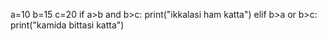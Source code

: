   a=10
    b=15
    c=20
    if a>b and b>c:
        print("ikkalasi ham katta")
    elif b>a or b>c:
        print("kamida bittasi katta")
